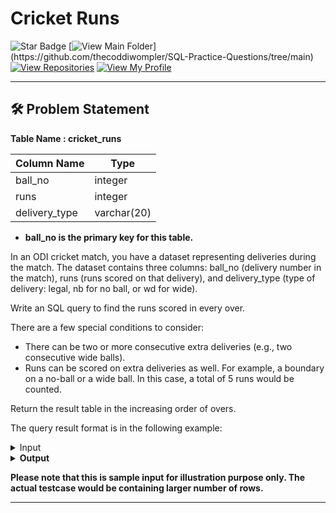 # Cricket Runs
![Star Badge](https://img.shields.io/static/v1?label=%F0%9F%8C%9F&message=If%20Useful&style=style=flat&color=BC4E99)
[![View Main Folder](https://img.shields.io/badge/View-Main_Folder-971901?)](https://github.com/thecoddiwompler/SQL-Practice-Questions/tree/main)
[![View Repositories](https://img.shields.io/badge/View-My_Repositories-blue?logo=GitHub)](https://github.com/thecoddiwompler?tab=repositories)
[![View My Profile](https://img.shields.io/badge/View-My_Profile-green?logo=GitHub)](https://github.com/thecoddiwompler)

---

## 🛠️ Problem Statement


  <b>Table Name : cricket_runs</b>

|  Column Name  |Type |
| ------------- | ------------- |
| ball_no  | integer  |
| runs  | integer  |
| delivery_type  | varchar(20)  |

* <b>ball_no is the primary key for this table. </br>
</b>

In an ODI cricket match, you have a dataset representing deliveries during the match. The dataset contains three columns: ball_no (delivery number in the match), runs (runs scored on that delivery), and delivery_type (type of delivery: legal, nb for no ball, or wd for wide).

Write an SQL query to find the runs scored in every over.  

There are a few special conditions to consider:

* There can be two or more consecutive extra deliveries (e.g., two consecutive wide balls).
* Runs can be scored on extra deliveries as well. For example, a boundary on a no-ball or a wide ball. In this case, a total of 5 runs would be counted.


Return the result table in the increasing order of overs.  

The query result format is in the following example:  

 <details>
<summary>
Input
</summary>

<br>

<b> Table Name: cricket_runs

| ball_no | runs | delivery_type |
|------------|----------|-----|
| 1           | 1           | legal         |
| 2           | 2           | legal         |
| 3           | 1           | nb            |
| 4           | 4           | wd            |
| 5           | 4           | legal         |
| 6           | 3           | legal         |
| 7           | 0           | legal         |
| 8           | 3           | legal         |
| 9           | 0           | wd            |
| 10          | 2           | legal         |
| 11          | 2           | legal         |
| 12          | 0           | legal         |
| 13          | 4           | legal         |
| 14          | 2           | legal         |
| 15          | 0           | nb            |
| 16          | 1           | nb            |
| 17          | 3           | legal         |
 

</details>

<details>
<summary>
Output
</summary>

<br>

| over_no |  total_runs |
| ---- |  ---- |
| 1 | 20 |
| 2 | 17 |

</details>

Please note that this is sample input for illustration purpose only. The actual testcase would be containing larger number of rows.

---
